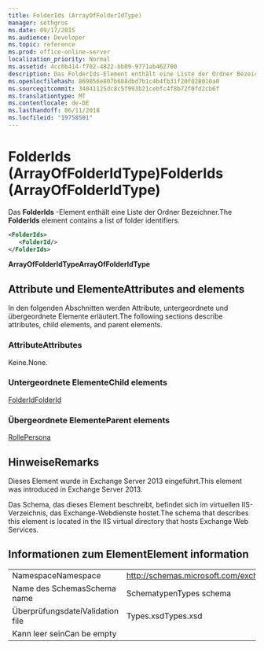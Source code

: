 ```yaml
---
title: FolderIds (ArrayOfFolderIdType)
manager: sethgros
ms.date: 09/17/2015
ms.audience: Developer
ms.topic: reference
ms.prod: office-online-server
localization_priority: Normal
ms.assetid: 4cc6b414-f702-4822-bb09-9771ab462700
description: Das FolderIds-Element enthält eine Liste der Ordner Bezeichner.
ms.openlocfilehash: 869856e807b688dbd7b1c4b4fb31f20f028010a0
ms.sourcegitcommit: 34041125dc8c5f993b21cebfc4f8b72f0fd2cb6f
ms.translationtype: MT
ms.contentlocale: de-DE
ms.lasthandoff: 06/11/2018
ms.locfileid: "19758501"
---
```

# <a name="folderids-arrayoffolderidtype"></a><span data-ttu-id="8d23a-103">FolderIds (ArrayOfFolderIdType)</span><span class="sxs-lookup"><span data-stu-id="8d23a-103">FolderIds (ArrayOfFolderIdType)</span></span>

<span data-ttu-id="8d23a-104">Das **FolderIds** -Element enthält eine Liste der Ordner Bezeichner.</span><span class="sxs-lookup"><span data-stu-id="8d23a-104">The **FolderIds** element contains a list of folder identifiers.</span></span> 
  
```XML
<FolderIds>
   <FolderId/>
</FolderIds>
```

 <span data-ttu-id="8d23a-105">**ArrayOfFolderIdType**</span><span class="sxs-lookup"><span data-stu-id="8d23a-105">**ArrayOfFolderIdType**</span></span>
## <a name="attributes-and-elements"></a><span data-ttu-id="8d23a-106">Attribute und Elemente</span><span class="sxs-lookup"><span data-stu-id="8d23a-106">Attributes and elements</span></span>

<span data-ttu-id="8d23a-107">In den folgenden Abschnitten werden Attribute, untergeordnete und übergeordnete Elemente erläutert.</span><span class="sxs-lookup"><span data-stu-id="8d23a-107">The following sections describe attributes, child elements, and parent elements.</span></span>
  
### <a name="attributes"></a><span data-ttu-id="8d23a-108">Attribute</span><span class="sxs-lookup"><span data-stu-id="8d23a-108">Attributes</span></span>

<span data-ttu-id="8d23a-109">Keine.</span><span class="sxs-lookup"><span data-stu-id="8d23a-109">None.</span></span>
  
### <a name="child-elements"></a><span data-ttu-id="8d23a-110">Untergeordnete Elemente</span><span class="sxs-lookup"><span data-stu-id="8d23a-110">Child elements</span></span>

[<span data-ttu-id="8d23a-111">FolderId</span><span class="sxs-lookup"><span data-stu-id="8d23a-111">FolderId</span></span>](folderid.md)
  
### <a name="parent-elements"></a><span data-ttu-id="8d23a-112">Übergeordnete Elemente</span><span class="sxs-lookup"><span data-stu-id="8d23a-112">Parent elements</span></span>

[<span data-ttu-id="8d23a-113">Rolle</span><span class="sxs-lookup"><span data-stu-id="8d23a-113">Persona</span></span>](persona.md)
  
## <a name="remarks"></a><span data-ttu-id="8d23a-114">Hinweise</span><span class="sxs-lookup"><span data-stu-id="8d23a-114">Remarks</span></span>

<span data-ttu-id="8d23a-115">Dieses Element wurde in Exchange Server 2013 eingeführt.</span><span class="sxs-lookup"><span data-stu-id="8d23a-115">This element was introduced in Exchange Server 2013.</span></span>
  
<span data-ttu-id="8d23a-116">Das Schema, das dieses Element beschreibt, befindet sich im virtuellen IIS-Verzeichnis, das Exchange-Webdienste hostet.</span><span class="sxs-lookup"><span data-stu-id="8d23a-116">The schema that describes this element is located in the IIS virtual directory that hosts Exchange Web Services.</span></span>
  
## <a name="element-information"></a><span data-ttu-id="8d23a-117">Informationen zum Element</span><span class="sxs-lookup"><span data-stu-id="8d23a-117">Element information</span></span>

|||
|:-----|:-----|
|<span data-ttu-id="8d23a-118">Namespace</span><span class="sxs-lookup"><span data-stu-id="8d23a-118">Namespace</span></span>  <br/> |http://schemas.microsoft.com/exchange/services/2006/types  <br/> |
|<span data-ttu-id="8d23a-119">Name des Schemas</span><span class="sxs-lookup"><span data-stu-id="8d23a-119">Schema name</span></span>  <br/> |<span data-ttu-id="8d23a-120">Schematypen</span><span class="sxs-lookup"><span data-stu-id="8d23a-120">Types schema</span></span>  <br/> |
|<span data-ttu-id="8d23a-121">Überprüfungsdatei</span><span class="sxs-lookup"><span data-stu-id="8d23a-121">Validation file</span></span>  <br/> |<span data-ttu-id="8d23a-122">Types.xsd</span><span class="sxs-lookup"><span data-stu-id="8d23a-122">Types.xsd</span></span>  <br/> |
|<span data-ttu-id="8d23a-123">Kann leer sein</span><span class="sxs-lookup"><span data-stu-id="8d23a-123">Can be empty</span></span>  <br/> ||
   

